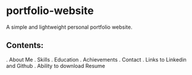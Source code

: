# portfolio-website
A simple and lightweight personal portfolio website.

## Contents:

. About Me
. Skills
. Education
. Achievements
. Contact
. Links to Linkedin and Github
. Ability to download Resume



